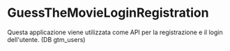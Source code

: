 # GuessTheMovieLoginRegistration

Questa applicazione viene utilizzata come API per la registrazione e il login dell'utente. (DB gtm_users)